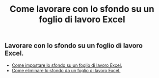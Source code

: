 ﻿---
title: Come lavorare con lo sfondo su un foglio di lavoro Excel
second_title: Documen
linktitle: Contesto
type: docs
url: /it/worksheets/background/
keywords: How to work with background on an Excel worksheet
description: Aspose.Cells Cloud REST API supporta l'utilizzo in background su un foglio di lavoro Excel. L'SDK supporta diversi linguaggi di sviluppo, tra cui Android, C#, Go, Java, NodeJS, Perl, PHP, Python, Ruby e Swift.
weight: 20
kwords: Excel, Office Cloud, REST API, Foglio di calcolo, PDF, CSV, Json, Markdown, Come lavorare con lo sfondo su un foglio di lavoro Excel
---
## Lavorare con lo sfondo su un foglio di lavoro Excel.

- [Come impostare lo sfondo su un foglio di lavoro Excel.](/cells/it/worksheets/background/add/) 
- [Come eliminare lo sfondo da un foglio di lavoro Excel.](/cells/it/worksheets/background/delete/) 


